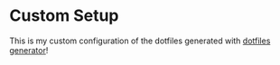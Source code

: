 # Custom Setup

This is my custom configuration of the dotfiles generated with [dotfiles generator](https://github.com/ulises-jeremias/dotfiles)!

